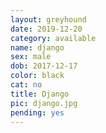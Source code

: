 ```yaml
---
layout: greyhound
date: 2019-12-20
category: available
name: django
sex: male
dob: 2017-12-17
color: black
cat: no
title: Django
pic: django.jpg
pending: yes
---
```



